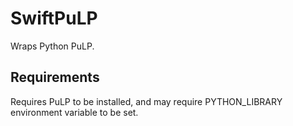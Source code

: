 # SwiftPuLP

Wraps Python PuLP.

## Requirements

Requires PuLP to be installed, and may require PYTHON_LIBRARY environment variable to be set.
